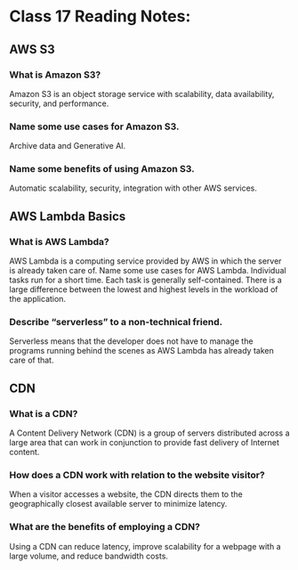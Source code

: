 # Class 17 Reading Notes:


## AWS S3

### What is Amazon S3?
Amazon S3 is an object storage service with scalability, data availability, security, and performance.
### Name some use cases for Amazon S3.
Archive data and Generative AI.
### Name some benefits of using Amazon S3.
Automatic scalability, security, integration with other AWS services.

## AWS Lambda Basics

### What is AWS Lambda?
AWS Lambda is a computing service provided by AWS in which the server is already taken care of.
Name some use cases for AWS Lambda.
Individual tasks run for a short time.
Each task is generally self-contained.
There is a large difference between the lowest and highest levels in the workload of the application.
### Describe “serverless” to a non-technical friend.
Serverless means that the developer does not have to manage the programs running behind the scenes as AWS Lambda has already taken care of that.

## CDN

### What is a CDN?
A Content Delivery Network (CDN) is a group of servers distributed across a large area that can work in conjunction to provide fast delivery of Internet content.
### How does a CDN work with relation to the website visitor?
When a visitor accesses a website, the CDN directs them to the geographically closest available server to minimize latency.
### What are the benefits of employing a CDN?
Using a CDN can reduce latency, improve scalability for a webpage with a large volume, and reduce bandwidth costs.


